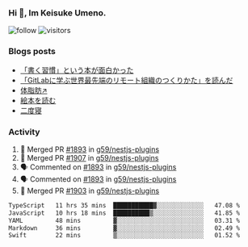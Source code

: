 ### Hi 👋, Im Keisuke Umeno.

<!--
**9renpoto/9renpoto** is a ✨ _special_ ✨ repository because its `README.md` (this file) appears on your GitHub profile.

Here are some ideas to get you started:

- 🔭 I’m currently working on ...
- 🌱 I’m currently learning ...
- 👯 I’m looking to collaborate on ...
- 🤔 I’m looking for help with ...
- 💬 Ask me about ...
- 📫 How to reach me: ...
- 😄 Pronouns: ...
- ⚡ Fun fact: ...
-->

![follow](https://img.shields.io/github/followers/9renpoto?label=Follow&style=social)
![visitors](https://komarev.com/ghpvc/?username=9renpoto&label=Profile%20views&color=0e75b6&style=flat)

### Blogs posts

<!-- BLOG-POST-LIST:START -->
- [「書く習慣」という本が面白かった](https://9renpoto.win/entry/2024/11/11/leave_a_feeling_sad)
- [「GitLabに学ぶ世界最先端のリモート組織のつくりかた」を読んだ](https://9renpoto.win/entry/2024/09/10/remote_organization)
- [体脂肪↗](https://9renpoto.win/entry/2024/08/12/gaining_fat)
- [絵本を読む](https://9renpoto.win/entry/2024/07/26/picture_book)
- [二度寝](https://9renpoto.win/entry/2024/07/18/going_back_to_sleep)
<!-- BLOG-POST-LIST:END -->

### Activity

<!--START_SECTION:activity-->
1. 🎉 Merged PR [#1893](https://github.com/g59/nestjs-plugins/pull/1893) in [g59/nestjs-plugins](https://github.com/g59/nestjs-plugins)
2. 🎉 Merged PR [#1907](https://github.com/g59/nestjs-plugins/pull/1907) in [g59/nestjs-plugins](https://github.com/g59/nestjs-plugins)
3. 🗣 Commented on [#1893](https://github.com/g59/nestjs-plugins/pull/1893#issuecomment-2485499766) in [g59/nestjs-plugins](https://github.com/g59/nestjs-plugins)
4. 🗣 Commented on [#1893](https://github.com/g59/nestjs-plugins/pull/1893#issuecomment-2485494980) in [g59/nestjs-plugins](https://github.com/g59/nestjs-plugins)
5. 🎉 Merged PR [#1903](https://github.com/g59/nestjs-plugins/pull/1903) in [g59/nestjs-plugins](https://github.com/g59/nestjs-plugins)
<!--END_SECTION:activity-->

<!--START_SECTION:waka-->

```txt
TypeScript   11 hrs 35 mins  ███████████▓░░░░░░░░░░░░░   47.08 %
JavaScript   10 hrs 18 mins  ██████████▒░░░░░░░░░░░░░░   41.85 %
YAML         48 mins         ▓░░░░░░░░░░░░░░░░░░░░░░░░   03.31 %
Markdown     36 mins         ▓░░░░░░░░░░░░░░░░░░░░░░░░   02.49 %
Swift        22 mins         ▒░░░░░░░░░░░░░░░░░░░░░░░░   01.52 %
```

<!--END_SECTION:waka-->
